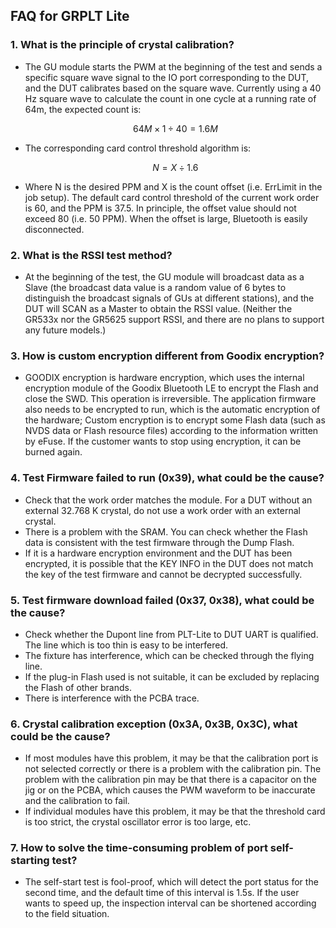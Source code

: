 ## FAQ for GRPLT Lite 



### 1. What is the principle of crystal calibration?

-   The GU module starts the PWM at the beginning of the test and sends a specific square wave signal to the IO port corresponding to the DUT, and the DUT calibrates based on the square wave. Currently using a 40 Hz square wave to calculate the count in one cycle at a running rate of 64m, the expected count is:

    
    $$
    64M \times 1 \div 40 = 1.6M
    $$

-   The corresponding card control threshold algorithm is:
    

    $$
    N = X \div 1.6
    $$
    
    
    
-   Where N is the desired PPM and X is the count offset (i.e. ErrLimit in the job setup). The default card control threshold of the current work order is 60, and the PPM is 37.5. In principle, the offset value should not exceed 80 (i.e. 50 PPM). When the offset is large, Bluetooth is easily disconnected.

### 2. What is the RSSI test method?

-   At the beginning of the test, the GU module will broadcast data as a Slave (the broadcast data value is a random value of 6 bytes to distinguish the broadcast signals of GUs at different stations), and the DUT will SCAN as a Master to obtain the RSSI value. (Neither the GR533x nor the GR5625 support RSSI, and there are no plans to support any future models.)

### 3. How is custom encryption different from Goodix encryption?

-   GOODIX encryption is hardware encryption, which uses the internal encryption module of the Goodix Bluetooth LE to encrypt the Flash and close the SWD. This operation is irreversible. The application firmware also needs to be encrypted to run, which is the automatic encryption of the hardware; Custom encryption is to encrypt some Flash data (such as NVDS data or Flash resource files) according to the information written by eFuse. If the customer wants to stop using encryption, it can be burned again.

### 4. Test Firmware failed to run (0x39), what could be the cause?

- Check that the work order matches the module. For a DUT without an external 32.768 K crystal, do not use a work order with an external crystal.
- There is a problem with the SRAM. You can check whether the Flash data is consistent with the test firmware through the Dump Flash.
- If it is a hardware encryption environment and the DUT has been encrypted, it is possible that the KEY INFO in the DUT does not match the key of the test firmware and cannot be decrypted successfully.

### 5. Test firmware download failed (0x37, 0x38), what could be the cause?

- Check whether the Dupont line from PLT-Lite to DUT UART is qualified. The line which is too thin is easy to be interfered.
- The fixture has interference, which can be checked through the flying line.
- If the plug-in Flash used is not suitable, it can be excluded by replacing the Flash of other brands.
- There is interference with the PCBA trace.

### 6. Crystal calibration exception (0x3A, 0x3B, 0x3C), what could be the cause?

- If most modules have this problem, it may be that the calibration port is not selected correctly or there is a problem with the calibration pin. The problem with the calibration pin may be that there is a capacitor on the jig or on the PCBA, which causes the PWM waveform to be inaccurate and the calibration to fail.
- If individual modules have this problem, it may be that the threshold card is too strict, the crystal oscillator error is too large, etc.

### 7. How to solve the time-consuming problem of port self-starting test?

- The self-start test is fool-proof, which will detect the port status for the second time, and the default time of this interval is 1.5s. If the user wants to speed up, the inspection interval can be shortened according to the field situation.
